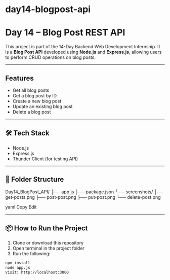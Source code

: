 # day14-blogpost-api
# Day 14 – Blog Post REST API

This project is part of the 14-Day Backend Web Development Internship. It is a **Blog Post API** developed using **Node.js** and **Express.js**, allowing users to perform CRUD operations on blog posts.

---

##  Features

- Get all blog posts
- Get a blog post by ID
- Create a new blog post
- Update an existing blog post
- Delete a blog post

---

## 🛠 Tech Stack

- Node.js
- Express.js
- Thunder Client (for testing API)

---

## 📂 Folder Structure

Day14_BlogPost_API/
├── app.js
├── package.json
└── screenshots/
├── get-posts.png
├── post-post.png
├── put-post.png
└── delete-post.png

yaml
Copy
Edit

---

## 📦 How to Run the Project

1. Clone or download this repository
2. Open terminal in the project folder  
3. Run the following:

```bash
npm install
node app.js
Visit: http://localhost:3000


